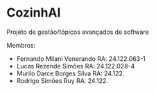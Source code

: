 # CozinhAI
Projeto de gestão/tópicos avançados de software

Membros:
- Fernando Milani Venerando RA: 24.122.063-1
- Lucas Rezende Simões RA: 24.122.028-4
- Murilo Darce Borges Silva RA: 24.122.
- Rodrigo Simões Ruy RA: 24.122.
